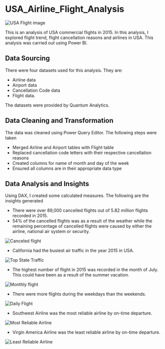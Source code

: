 # USA_Airline_Flight_Analysis
![USA Flight image](https://github.com/OnyinyeFavour228/USA_Airline_Flight_Analysis/assets/107655675/1317f57d-6130-41f7-9e34-6ca7242234f0)

This is an analysis of USA commercial flights in 2015. In this analysis, I explored flight trend, flight cancellation reasons and airlines in USA. This analysis was carried out using Power BI.
## Data Sourcing
There were four datasets used for this analysis. They are:
   * Airline data
   * Airport data
   * Cancellation Code data
   * Flight data.

The datasets were provided by Quantum Analytics.
## Data Cleaning and Transformation
The data was cleaned using Power Query Editor. 
The following steps were taken
* Merged Airline and Airport tables with Flight table
* Replaced cancellation code letters with their respective cancellation reasons
* Created columns for name of month and day of the week
* Ensured all columns are in their appropriate data type
## Data Analysis and Insights
Using DAX, I created some calculated measures. The following are the insights generated
* There were over 89,000 cancelled flights out of 5.82 million flights recorded in 2015.
* 54% of the cancelled flights was as a result of the weather while the remaining percentage of cancelled flights were caused by either the airline, national air system or security.

![Canceled flight](https://github.com/OnyinyeFavour228/USA_Airline_Flight_Analysis/assets/107655675/f778dbe7-d588-4df5-ad1b-7703a346a633)


* California had the busiest air traffic in the year 2015 in USA.

![Top State Traffic](https://github.com/OnyinyeFavour228/USA_Airline_Flight_Analysis/assets/107655675/f2e3c0b6-e02d-4ba6-b9e0-1cef3e3f22f7)


* The highest number of flight in 2015 was recorded in the month of July. This could have been as a result of  the summer vacation.

![Monthly flight](https://github.com/OnyinyeFavour228/USA_Airline_Flight_Analysis/assets/107655675/9559ba02-23d1-4087-8da3-5ca1adec266a)


* There were more flights during the weekdays than the weekends.

![Daily Flight](https://github.com/OnyinyeFavour228/USA_Airline_Flight_Analysis/assets/107655675/ec9446c6-2921-4c4e-88c8-29e6f2f8e089)


* Southwest Airline was the most reliable airline by on-time departure.

![Most Reliable Airline](https://github.com/OnyinyeFavour228/USA_Airline_Flight_Analysis/assets/107655675/c49562b2-d72d-4511-86c6-47d06fbea5d2)


* Virgin America Airline was the least reliable airline by on-time departure.

![Least Reliable Airline](https://github.com/OnyinyeFavour228/USA_Airline_Flight_Analysis/assets/107655675/c5bc2c46-e45e-4f0b-8b68-d9f3ee12ddc9)

